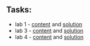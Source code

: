 ## Tasks:

- lab 1 - [content](https://www.cs.put.poznan.pl/ibladek/students/skaiwd/lab1/zadania_matplotlib.pdf) and [solution](./lab1/main.py)
- lab 3 - [content](https://www.cs.put.poznan.pl/ibladek/students/skaiwd/lab3/zadania_eigen.pdf) and [solution](lab3/main.py)
- lab 4 - [content](https://www.cs.put.poznan.pl/ibladek/students/skaiwd/lab4/zadania_pca.pdf) and [solution](lab4/main.py)